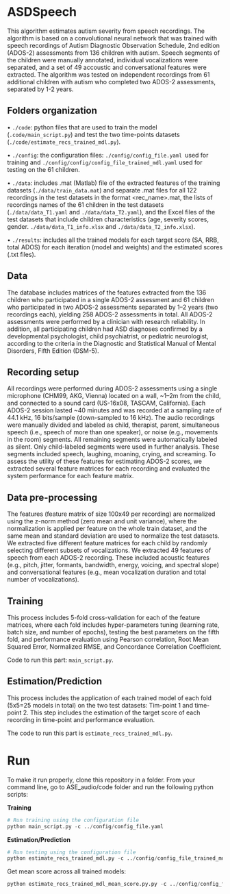 # ASDSpeech

This algorithm estimates autism severity from speech recordings. The algorithm is based on a convolutional neural network that was trained with speech recordings of Autism Diagnostic Observation Schedule, 2nd edition (ADOS-2) assessments from 136 children with autism. Speech segments of the children were manually annotated, individual vocalizations were separated, and a set of 49 accoustic and conversational features were extracted. The algorithm was tested on independent recordings from 61 additional children with autism who completed two ADOS-2 assessments, separated by 1-2 years.

## Folders organization
•	`./code`: python files that are used to train the model (`.code/main_script.py`) and test the two time-points datasets (`./code/estimate_recs_trained_mdl.py`).

•	`./config`: the configuration files: `./config/config_file.yaml `used for training and `./config/config/config_file_trained_mdl.yaml` used for testing on the 61 children.

•	`./data`: includes .mat (Matlab) file of the extracted features of the training datasets (`./data/train_data.mat`) and separate .mat files for all 122 recordings in the test datasets in the format <rec_name>.mat, the lists of recordings names of the 61 children in the test datasets (`./data/data_T1.yaml` and `./data/data_T2.yaml`), and the Excel files of the test datasets that include children characteristics (age, severity scores, gender. `./data/data_T1_info.xlsx` and `./data/data_T2_info.xlsx`).

•	`./results`: includes all the trained models for each target score (SA, RRB, total ADOS) for each iteration (model and weights) and the estimated scores (.txt files).

## Data
The database includes matrices of the features extracted from the 136 children who participated in a single ADOS-2 assessment and 61 children who participated in two ADOS-2 assessments separated by 1–2 years (two recordings each), yielding 258 ADOS-2 assessments in total. All ADOS-2 assessments were performed by a clinician with research reliability. In addition, all participating children had ASD diagnoses confirmed by a developmental psychologist, child psychiatrist, or pediatric neurologist, according to the criteria in the Diagnostic and Statistical Manual of Mental Disorders, Fifth Edition (DSM-5). 

## Recording setup

All recordings were performed during ADOS-2 assessments using a single microphone (CHM99, AKG, Vienna) located on a wall, ~1–2m from the child, and connected to a sound card (US-16x08, TASCAM, California). Each ADOS-2 session lasted ~40 minutes and was recorded at a sampling rate of 44.1 kHz, 16 bits/sample (down-sampled to 16 kHz). The audio recordings were manually divided and labeled as child, therapist, parent, simultaneous speech (i.e., speech of more than one speaker), or noise (e.g., movements in the room) segments. All remaining segments were automatically labeled as silent. Only child-labeled segments were used in further analysis. These segments included speech, laughing, moaning, crying, and screaming. To assess the utility of these features for estimating ADOS-2 scores, we extracted several feature matrices for each recording and evaluated the system performance for each feature matrix. 

## Data pre-processing

The features (feature matrix of size 100x49 per recording) are normalized using the z-norm method (zero mean and unit variance), where the normalization is applied per feature on the whole train dataset, and the same mean and standard deviation are used to normalize the test datasets. We extracted five different feature matrices for each child by randomly selecting different subsets of vocalizations. We extracted 49 features of speech from each ADOS-2 recording. These included acoustic features (e.g., pitch, jitter, formants, bandwidth, energy, voicing, and spectral slope) and conversational features (e.g., mean vocalization duration and total number of vocalizations). 

## Training

This process includes 5-fold cross-validation for each of the feature matrices, where each fold includes hyper-parameters tuning (learning rate, batch size, and number of epochs), testing the best parameters on the fifth fold, and performance evaluation using Pearson correlation, Root Mean Squared Error, Normalized RMSE, and Concordance Correlation Coefficient.

Code to run this part: `main_script.py`.

## Estimation/Prediction

This process includes the application of each trained model of each fold (5x5=25 models in total) on the two test datasets: Tim-point 1 and time-point 2. This step includes the estimation of the target score of each recording in time-point and performance evaluation.

The code to run this part is `estimate_recs_trained_mdl.py`.

# Run
To make it run properly, clone this repository in a folder.
From your command line, go to ASE_audio/code folder and run the following python scripts:

**Training**
``` python
# Run training using the configuration file
python main_script.py -c ../config/config_file.yaml
```
**Estimation/Prediction**
``` python
# Run testing using the configuration file
python estimate_recs_trained_mdl.py -c ../config/config_file_trained_mdl.yaml
```

Get mean score across all trained models:
``` python
python estimate_recs_trained_mdl_mean_score.py.py -c ../config/config_file_trained_mdl.yaml
```
